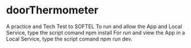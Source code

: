 # doorThermometer
A practice and Tech Test to SOFTEL
To run and allow the App and Local Service, type the script comand npm install
For run and view the App in a Local Service, type the script comand npm run dev.
